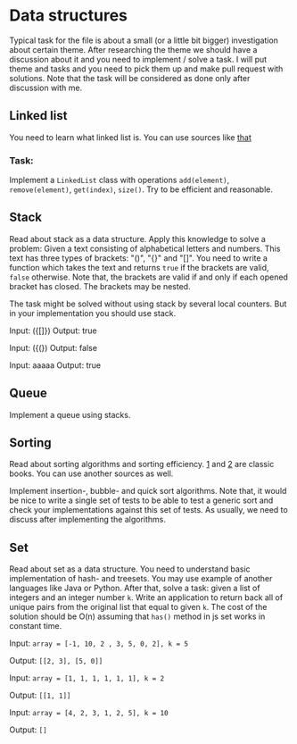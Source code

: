 # Data structures
Typical task for the file is about a small (or a little bit bigger) investigation about certain theme. After researching the theme
we should have a discussion about it and you need to implement / solve a task. I will put theme and tasks and you need to pick them 
up and make pull request with solutions. Note that the task will be considered as done only after discussion with me.
## Linked list
You need to learn what linked list is. You can use sources like [that](https://humanwhocodes.com/blog/2019/01/computer-science-in-javascript-linked-list/)
### Task:
Implement a `LinkedList` class with operations `add(element)`, `remove(element)`, `get(index)`, `size()`. Try to be efficient and reasonable.
## Stack
Read about stack as a data structure. Apply this knowledge to solve a problem:
Given a text consisting of alphabetical letters and numbers. This text has three types of brackets: "()", "{}" and "[]". You need to write a function which takes the text and returns `true` if the brackets are valid, `false` otherwise. Note that, the brackets are valid if and only if each opened bracket has closed. The brackets may be nested.

The task might be solved without using stack by several local counters. But in your implementation you should use stack.

Input: ({[]})
Output: true

Input: ({(})
Output: false

Input: aaaaa
Output: true

## Queue
Implement a queue using stacks.

## Sorting
Read about sorting algorithms and sorting efficiency. [1](https://www.amazon.com/Data-Structures-Algorithms-Alfred-Aho/dp/0201000237) and [2](https://www.amazon.com/Algorithms-4th-Robert-Sedgewick/dp/032157351X) are classic books. You can use another sources as well.

Implement insertion-, bubble- and quick sort algorithms. Note that, it would be nice to write a single set of tests to be able to test a generic sort and check your implementations against this set of tests. As usually, we need to discuss after implementing the algorithms. 

## Set
Read about set as a data structure. You need to understand basic implementation of hash- and treesets. You may use example of another languages like Java or Python. After that, solve a task: given a list of integers and an integer number `k`. Write an application to return back all of unique pairs from the original list that equal to given `k`. The cost of the solution should be O(n) assuming that `has()` method in js set works in constant time.

Input: `array = [-1, 10, 2 , 3, 5, 0, 2], k = 5`

Output: `[[2, 3], [5, 0]]`


Input: `array = [1, 1, 1, 1, 1, 1], k = 2`

Output: `[[1, 1]]`

Input: `array = [4, 2, 3, 1, 2, 5], k = 10`

Output: `[]`
